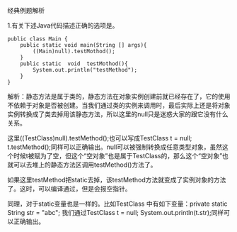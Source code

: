 经典例题解析

1.有关下述Java代码描述正确的选项是。

    public class Main {
        public static void main(String [] args){
            ((Main)null).testMothod();
        }
        public static  void  testMothod(){
            System.out.println("testMethod");
        }
    }

解析：静态方法是属于类的，静态方法在对象实例创建前就已经存在了，它的使用不依赖于对象是否被创建。当我们通过类的实例来调用时，最后实际上还是将对象实例转换成了类去掉用该静态方法，所以这里的null只是迷惑大家的跟它没有什么关系。

这里((TestClass)null).testMethod();也可以写成TestClass t = null; t.testMethod();同样可以正确输出。null可以被强制转换成任意类型对象，虽然这个时候t被赋为了空，但这个“空对象”也是属于TestClass的，那么这个“空对象”也就可以去堆上的静态方法区调用testMethod()方法了。

如果这里testMethod把static去掉，该testMethod方法就变成了实例对象的方法了。这时，可以编译通过，但是会报空指针。

同理，对于static变量也是一样的。比如TestClass 中有如下变量：private static String str = "abc"; 我们通过TestClass t = null; System.out.println(t.str);同样可以正确输出。
